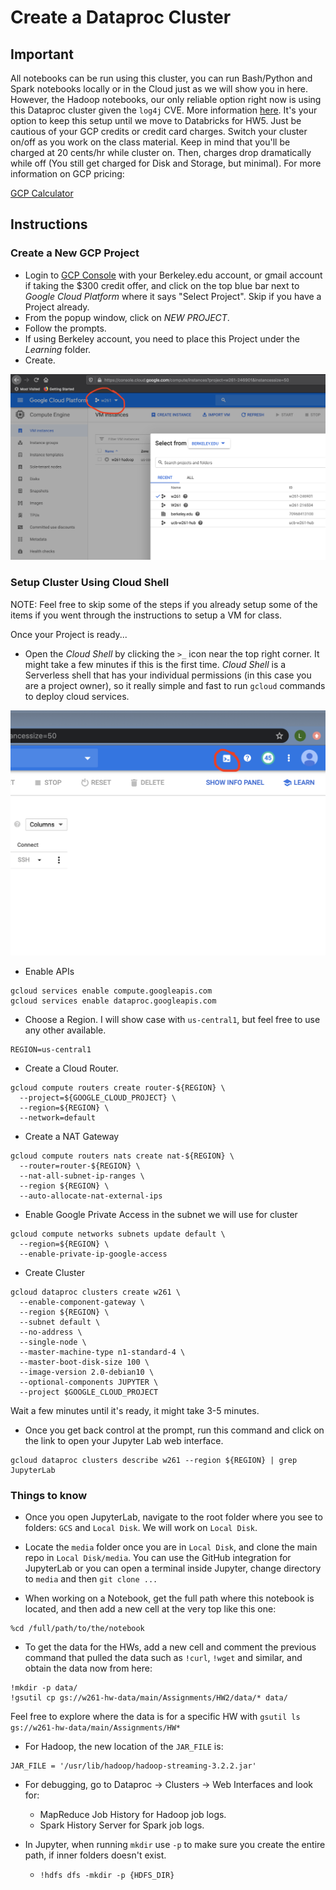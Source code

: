 # Create a Dataproc Cluster

## Important

All notebooks can be run using this cluster, you can run Bash/Python and Spark notebooks locally or in the Cloud just as we will show you in here. However, the Hadoop notebooks, our only reliable option right now is using this Dataproc cluster given the `log4j` CVE. More information [here](https://logging.apache.org/log4j/2.x/security.html#CVE-2021-44832). It's your option to keep this setup until we move to Databricks for HW5. Just be cautious of your GCP credits or credit card charges. Switch your cluster on/off as you work on the class material. Keep in mind that you'll be charged at 20 cents/hr while cluster on. Then, charges drop dramatically while off (You still get charged for Disk and Storage, but minimal). For more information on GCP pricing:

[GCP Calculator](https://cloud.google.com/products/calculator) 

## Instructions

### Create a New GCP Project

- Login to [GCP Console](https://console.cloud.google.com) with your Berkeley.edu account, or gmail account if taking the $300 credit offer, and click on the top blue bar next to *Google Cloud Platform* where it says "Select Project". Skip if you have a Project already.
- From the popup window, click on *NEW PROJECT*.
- Follow the prompts.
- If using Berkeley account, you need to place this Project under the *Learning* folder.
- Create.

![alt text](https://github.com/UCB-w261/w261-environment/blob/master/gcp-images/project-id.png "Project")

### Setup Cluster Using Cloud Shell

NOTE: Feel free to skip some of the steps if you already setup some of the items if you went through the instructions to setup a VM for class.

Once your Project is ready...

- Open the *Cloud Shell* by clicking the `>_` icon near the top right corner. It might take a few minutes if this is the first time. *Cloud Shell* is a Serverless shell that has your individual permissions (in this case you are a project owner), so it really simple and fast to run `gcloud` commands to deploy cloud services.

![alt text](https://github.com/UCB-w261/w261-environment/blob/master/gcp-images/cloud_shell.png "Cloud Shell")

- Enable APIs
```
gcloud services enable compute.googleapis.com
gcloud services enable dataproc.googleapis.com
```

- Choose a Region. I will show case with `us-central1`, but feel free to use any other available.
```
REGION=us-central1
```

- Create a Cloud Router.
```
gcloud compute routers create router-${REGION} \
  --project=${GOOGLE_CLOUD_PROJECT} \
  --region=${REGION} \
  --network=default
```

- Create a NAT Gateway
```
gcloud compute routers nats create nat-${REGION} \
  --router=router-${REGION} \
  --nat-all-subnet-ip-ranges \
  --region ${REGION} \
  --auto-allocate-nat-external-ips
```

- Enable Google Private Access in the subnet we will use for cluster
```
gcloud compute networks subnets update default \
  --region=${REGION} \
  --enable-private-ip-google-access 
```

- Create Cluster
```
gcloud dataproc clusters create w261 \
  --enable-component-gateway \
  --region ${REGION} \
  --subnet default \
  --no-address \
  --single-node \
  --master-machine-type n1-standard-4 \
  --master-boot-disk-size 100 \
  --image-version 2.0-debian10 \
  --optional-components JUPYTER \
  --project $GOOGLE_CLOUD_PROJECT
```

Wait a few minutes until it's ready, it might take 3-5 minutes.

- Once you get back control at the prompt, run this command and click on the link to open your Jupyter Lab web interface.
```
gcloud dataproc clusters describe w261 --region ${REGION} | grep JupyterLab
``` 

### Things to know

- Once you open JupyterLab, navigate to the root folder where you see to folders: `GCS` and `Local Disk`. We will work on `Local Disk`.

- Locate the `media` folder once you are in `Local Disk`, and clone the main repo in `Local Disk/media`. You can use the GitHub integration for JupyterLab or you can open a terminal inside Jupyter, change directory to `media` and then `git clone ...`

- When working on a Notebook, get the full path where this notebook is located, and then add a new cell at the very top like this one:
```
%cd /full/path/to/the/notebook
```

- To get the data for the HWs, add a new cell and comment the previous command that pulled the data such as `!curl`, `!wget` and similar, and obtain the data now from here:
```
!mkdir -p data/
!gsutil cp gs://w261-hw-data/main/Assignments/HW2/data/* data/
```
Feel free to explore where the data is for a specific HW with `gsutil ls gs://w261-hw-data/main/Assignments/HW*`

- For Hadoop, the new location of the `JAR_FILE` is:
```
JAR_FILE = '/usr/lib/hadoop/hadoop-streaming-3.2.2.jar'
```

- For debugging, go to Dataproc -> Clusters -> Web Interfaces and look for:
  - MapReduce Job History for Hadoop job logs.
  - Spark History Server for Spark job logs.

- In Jupyter, when running `mkdir` use `-p` to make sure you create the entire path, if inner folders doesn't exist.
  - `!hdfs dfs -mkdir -p {HDFS_DIR}`
